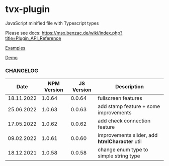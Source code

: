 # tvx-plugin

JavaScript minified file with Typescript types

Please see docs: https://msx.benzac.de/wiki/index.php?title=Plugin_API_Reference

[Examples](https://github.com/benzac-de/msx-interaction-plugin-examples)

[Demo](http://msx.benzac.de/?start=menu:request:interaction:init@http://msx.benzac.de/github/msx-interaction-plugin-examples/index.html)

### CHANGELOG

| Date       | NPM Version | JS Version | Description                                     |
|------------|-------------|------------|-------------------------------------------------|
| 18.11.2022 | 1.0.64      | 0.0.64     | fullscreen features                             |
| 25.06.2022 | 1.0.63      | 0.0.63     | add stamp feature + some improvements           |
| 17.05.2022 | 1.0.62      | 0.0.62     | add check connection feature                    |
| 09.02.2022 | 1.0.61      | 0.0.60     | improvements slider, add **htmlCharacter** util |
| 18.12.2021 | 1.0.58      | 0.0.58     | change enum type to simple string type          |
